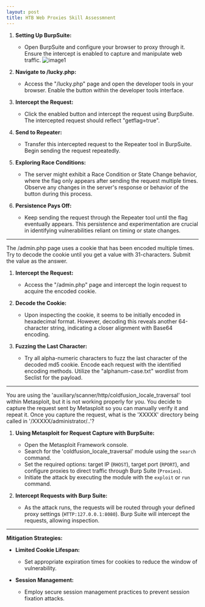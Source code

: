 ```yaml
---
layout: post
title: HTB Web Proxies Skill Assessmnent
---
```

1. **Setting Up BurpSuite:**
   - Open BurpSuite and configure your browser to proxy through it. Ensure the intercept is enabled to capture and manipulate web traffic.
![image1]({{site.baseurl}}/assets/images/2023-12-1-Web-Proxies-Skill_Assessmnent_images/images/image1.png)

2. **Navigate to /lucky.php:**
   - Access the "/lucky.php" page and open the developer tools in your browser. Enable the button within the developer tools interface.

3. **Intercept the Request:**
   - Click the enabled button and intercept the request using BurpSuite. The intercepted request should reflect "getflag=true".

4. **Send to Repeater:**
   - Transfer this intercepted request to the Repeater tool in BurpSuite. Begin sending the request repeatedly.

5. **Exploring Race Conditions:**
   - The server might exhibit a Race Condition or State Change behavior, where the flag only appears after sending the request multiple times. Observe any changes in the server's response or behavior of the button during this process.

6. **Persistence Pays Off:**
   - Keep sending the request through the Repeater tool until the flag eventually appears. This persistence and experimentation are crucial in identifying vulnerabilities reliant on timing or state changes.

---

The /admin.php page uses a cookie that has been encoded multiple times. Try to decode the cookie until you get a value with 31-characters. Submit the value as the answer.

1. **Intercept the Request:**
   - Access the "/admin.php" page and intercept the login request to acquire the encoded cookie.

2. **Decode the Cookie:**
   - Upon inspecting the cookie, it seems to be initially encoded in hexadecimal format. However, decoding this reveals another 64-character string, indicating a closer alignment with Base64 encoding.

3. **Fuzzing the Last Character:**
   - Try all alpha-numeric characters to fuzz the last character of the decoded md5 cookie. Encode each request with the identified encoding methods. Utilize the "alphanum-case.txt" wordlist from Seclist for the payload.

---

You are using the 'auxiliary/scanner/http/coldfusion_locale_traversal' tool within Metasploit, but it is not working properly for you. You decide to capture the request sent by Metasploit so you can manually verify it and repeat it. Once you capture the request, what is the 'XXXXX' directory being called in '/XXXXX/administrator/..'?

1. **Using Metasploit for Request Capture with BurpSuite:**
   - Open the Metasploit Framework console.
   - Search for the 'coldfusion_locale_traversal' module using the `search` command.
   - Set the required options: target IP (`RHOST`), target port (`RPORT`), and configure proxies to direct traffic through Burp Suite (`Proxies`).
   - Initiate the attack by executing the module with the `exploit` or `run` command.

2. **Intercept Requests with Burp Suite:**
   - As the attack runs, the requests will be routed through your defined proxy settings (`HTTP:127.0.0.1:8080`). Burp Suite will intercept the requests, allowing inspection.

---

**Mitigation Strategies:**
- **Limited Cookie Lifespan:**
  - Set appropriate expiration times for cookies to reduce the window of vulnerability.

- **Session Management:**
  - Employ secure session management practices to prevent session fixation attacks.

